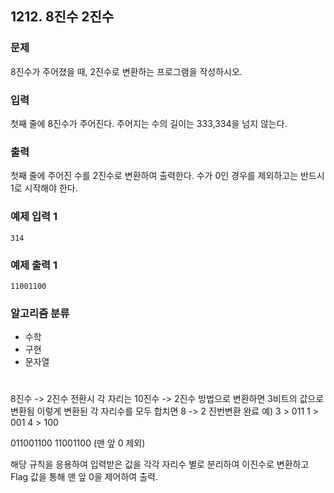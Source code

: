 ## 1212. 8진수 2진수

### 문제
8진수가 주어졌을 때, 2진수로 변환하는 프로그램을 작성하시오.

### 입력
첫째 줄에 8진수가 주어진다. 주어지는 수의 길이는 333,334을 넘지 않는다.

### 출력
첫째 줄에 주어진 수를 2진수로 변환하여 출력한다. 수가 0인 경우를 제외하고는 반드시 1로 시작해야 한다.

### 예제 입력 1
```
314
```

### 예제 출력 1
``` 
11001100
```

### 알고리즘 분류
* 수학
* 구현
* 문자열
  
#

8진수 -> 2진수 전환시 각 자리는 10진수 -> 2진수 방법으로 변환하면 3비트의 값으로 변환됨
이렇게 변환된 각 자리수를 모두 합치면 8 -> 2 진번변환 완료 
예)
3 > 011
1 > 001
4 > 100

011001100
11001100 (맨 앞 0 제외)

해당 규칙을 응용하여 입력받은 값을 각각 자리수 별로 분리하여 이진수로 변환하고 
Flag 값을 통해 맨 앞 0을 제어하여 출력.



